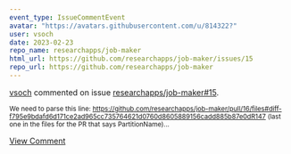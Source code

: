 ```yaml
---
event_type: IssueCommentEvent
avatar: "https://avatars.githubusercontent.com/u/814322?"
user: vsoch
date: 2023-02-23
repo_name: researchapps/job-maker
html_url: https://github.com/researchapps/job-maker/issues/15
repo_url: https://github.com/researchapps/job-maker
---
```


<a href='https://github.com/vsoch' target='_blank'>vsoch</a> commented on issue <a href='https://github.com/researchapps/job-maker/issues/15' target='_blank'>researchapps/job-maker#15</a>.

<small>We need to parse this line: https://github.com/researchapps/job-maker/pull/16/files#diff-f795e9bdafd6d171ce2ad965cc735764621d0760d8605889156cadd885b87e0dR147 (last one in the files for the PR that says PartitionName)...</small>

<a href='https://github.com/researchapps/job-maker/issues/15' target='_blank'>View Comment</a>